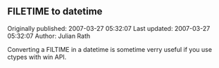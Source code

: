 ## FILETIME to datetime

Originally published: 2007-03-27 05:32:07
Last updated: 2007-03-27 05:32:07
Author: Julian Rath

Converting a FILTIME in a datetime is sometime verry useful if you use ctypes with win API.